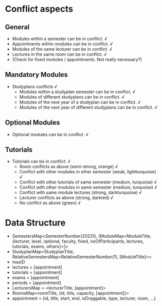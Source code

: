 # Conflict aspects
## General
- Modules within a semester can be in conflict. √
- Appointments within modules can be in conflict. √
- Modules of the same lecturer can be in conflict. √
- Lectures in the same room can be in conflict. √
- (Check for fixed modules / appointments. Not really necessary?)

## Mandatory Modules
- Studyplans conflicts √
  - Modules within a studyplan semester can be in conflict. √
  - Modules of different studyplans can be in conflict. √
  - Modules of the next year of a studyplan can be in conflict. √
  - Modules of the next year of different studyplans can be in conflict. √

## Optional Modules
- Optional modules can be in conflict. √

## Tutorials
- Tutorials can be in conflict. √
  - Room conflicts as above (semi-strong, orange) √
  - Conflict with other modules in other semester (weak, lightturquoise) √
  - Conflict with other tutorials of same semester (medium, turquoise) √
  - Conflict with other modules in same semester (medium, turquoise) √
  - Conflict with same module lectures (strong, darkturquoise) √
  - Lecturer conflicts as above (strong, darkred) √
  - No conflict as above (green) √


# Data Structure
- SemestersMap<SemesterNumber(20231), [ModuleMap<ModuleTitle,  {lecturer, level, optional, faculty, fixed, noOfParticipants, lectures, tutorials, exams, others}>]>
- StudyplanMap<StudyplanTitle, RelativeSemestersMap<RelativeSemesterNumber(1), [ModuleTitle]>>
- maxID
- lectures = [appointment]
- tutorials = [appointment]
- exams = [appointment]
- periods = [appointment]
- LecturersMap = <lecturerTitle, [appointment]>
- RoomsMap<roomTitle, {id, title, capacity, [appointment]}>
- appointment = {id, title, start, end, isDraggable, type, lecturer, room, ...}